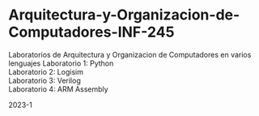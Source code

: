 # Arquitectura-y-Organizacion-de-Computadores-INF-245
Laboratorios de Arquitectura y Organizacion de Computadores en varios lenguajes
Laboratorio 1: Python  
Laboratorio 2: Logisim  
Laboratorio 3: Verilog  
Laboratorio 4: ARM Assembly  

2023-1
